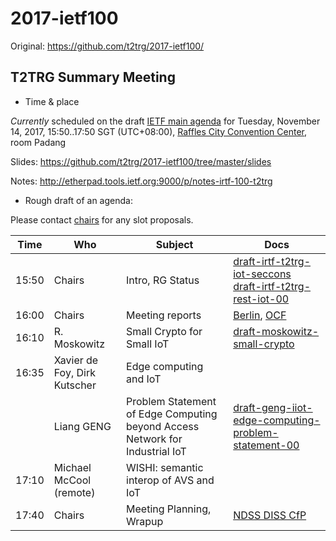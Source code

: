 # 2017-ietf100

Original: <https://github.com/t2trg/2017-ietf100/>

## T2TRG Summary Meeting


* Time & place

*Currently* scheduled on the draft [IETF main agenda][] for Tuesday, November
14, 2017, 15:50..17:50 SGT (UTC+08:00), [Raffles City Convention Center][], room Padang

[IETF main agenda]: https://datatracker.ietf.org/meeting/100/agenda.html#t2trg
[Raffles City Convention Center]: https://www.ietf.org/meeting/100/hotel.html

Slides: https://github.com/t2trg/2017-ietf100/tree/master/slides

Notes: http://etherpad.tools.ietf.org:9000/p/notes-irtf-100-t2trg

* Rough draft of an agenda:

Please contact [chairs][] for any slot proposals.

|  Time | Who                     | Subject                                | Docs                |
|-------|-------------------------|----------------------------------------|---------------------|
| 15:50 | Chairs                  | Intro, RG Status                       | [draft-irtf-t2trg-iot-seccons](https://tools.ietf.org/html/draft-irtf-t2trg-iot-seccons-08) [draft-irtf-t2trg-rest-iot-00](https://tools.ietf.org/html/draft-irtf-t2trg-rest-iot-00)  |
| 16:00 | Chairs                  | Meeting reports                        | [Berlin][], [OCF][] |
| 16:10 | R. Moskowitz            | Small Crypto for Small IoT             |  [draft-moskowitz-small-crypto](https://tools.ietf.org/html/draft-moskowitz-small-crypto-00) |
| 16:35 | Xavier de Foy, Dirk Kutscher          | Edge computing and IoT     |                     |
|       | Liang GENG              | Problem Statement of Edge Computing beyond Access Network for Industrial IoT |  [draft-geng-iiot-edge-computing-problem-statement-00]( https://tools.ietf.org/html/draft-geng-iiot-edge-computing-problem-statement-00)                   |
| 17:10 | Michael McCool (remote) | WISHI: semantic interop of AVS and IoT |                     |
| 17:40 | Chairs                  | Meeting Planning, Wrapup               | [NDSS DISS CfP][]   |

[NDSS DISS CfP]: https://www.ndss-symposium.org/ndss2018/cfp-ndss2018-diss/

[Berlin]: https://github.com/t2trg/2017-09-berlin
[OCF]: https://github.com/t2trg/2017-11-ocf
[chairs]: mailto:t2trg-chairs@irtf.org
